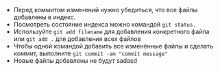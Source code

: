 * Перед коммитом изменений нужно убедиться, что все файлы добавлены в индекс.
* Посмотреть состояние индекса можно командой `git status.`
* Используйте `git add filename` для добавления конкретного файла или `git add .` для добавления всех файлов
* Чтобы одной командой добавить все изменённые файлы и сделать коммит, выполните `git commit -am "commit message"`
* Новые файлы добавлены не будут
sadasd 
